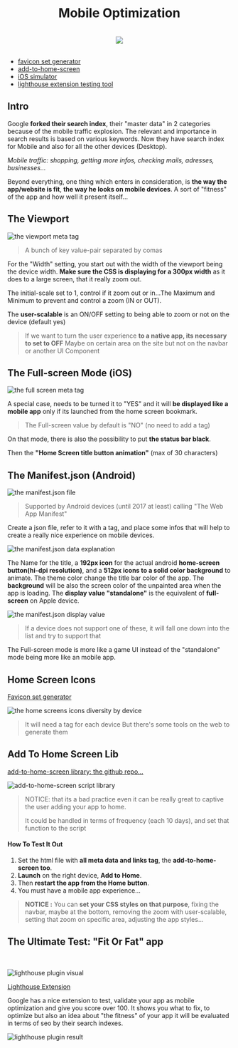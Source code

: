 <div align="center">
  <h1>Mobile Optimization</h1>

  <br />

  <img src="../assets/img/mobile-optimisation-presentation.jpg"/>
</div>

  <br />

- [favicon set generator](https://realfavicongenerator.net/)
- [add-to-home-screen](https://github.com/cubiq/add-to-homescreen)
- [iOS simulator](https://appetize.io/)
- [lighthouse extension testing tool](https://chrome.google.com/webstore/detail/lighthouse/blipmdconlkpinefehnmjammfjpmpbjk?hl=fr)

## Intro

Google **forked their search index**, their "master data" in 2 categories because of the mobile traffic explosion.
The relevant and importance in search results is based on various keywords.
Now they have search index for Mobile and also for all the other devices (Desktop).

*Mobile traffic: shopping, getting more infos, checking mails, adresses, businesses...*

Beyond everything, one thing which enters in consideration, is **the way the app/website is fit**, **the way he looks on mobile devices**. A sort of "fitness" of the app and how well it present itself...

## The Viewport

 ![the viewport meta tag](../assets/img/viewport-meta-tags.jpg)

> A bunch of key value-pair separated by comas

For the "Width" setting, you start out with the width of the viewport being the device width.
**Make sure the CSS is displaying for a 300px width** as it does to a large screen, that it really zoom out.

The initial-scale set to 1, control if it zoom out or in...The Maximum and Minimum to prevent and control a zoom (IN or OUT).

The **user-scalable** is an ON/OFF setting to being able to zoom or not on the device (default yes)

> If we want to turn the user experience **to a native app, its necessary to set to OFF**
> Maybe on certain area on the site but not on the navbar or another UI Component

## The Full-screen Mode (iOS)

 ![the full screen meta tag](../assets/img/full-screen-mode.jpg)

 A special case, needs to be turned it to "YES" and it will **be displayed like a mobile app** only if its launched from the home screen bookmark.

 > The Full-screen value by default is "NO" (no need to add a tag)

 On that mode, there is also the possibility to put **the status bar black**.

 Then the **"Home Screen title button animation"** (max of 30 characters)

## The Manifest.json (Android)

![the manifest.json file](../assets/img/manifest-json-file.jpg)

> Supported by Android devices (until 2017 at least)
> calling "The Web App Manifest"

Create a json file, refer to it with a tag, and place some infos that will help to create a really nice experience on mobile devices.

![the manifest.json data explanation](../assets/img/manifest-json-data.jpg)

The Name for the title, a **192px icon** for the actual android **home-screen button(hi-dpi resolution)**, and a **512px icons to a solid color background** to animate.
The theme color change the title bar color of the app.
The **background** will be also the screen color of the unpainted area when the app is loading.
The **display value "standalone"** is the equivalent of **full-screen** on Apple device.

![the manifest.json display value](../assets/img/manifest-json-display-value.jpg)

> If a device does not support one of these, it will fall one down into the 
> list and try to support that

The Full-screen mode is more like a game UI instead of the "standalone" mode being more like an mobile app.

## Home Screen Icons

[Favicon set generator](https://realfavicongenerator.net/)

![the home screens icons diversity by device](../assets/img/home-screen-icons-by-devices.jpg)

> It will need a tag for each device
> But there's some tools on the web to generate them

## Add To Home Screen Lib

[add-to-home-screen library: the github repo...](https://github.com/cubiq/add-to-homescreen)

![add-to-home-screen script library](../assets/img/add-to-home-screen-script.jpg)

> NOTICE: that its a bad practice even it can be really great to captive the user adding your app to home.
> 
> It could be handled in terms of frequency (each 10 days), and set that function to the script

#### How To Test It Out

1. Set the html file with **all meta data and links tag**, the **add-to-home-screen too**.
2. **Launch** on the right device, **Add to Home**.
3. Then **restart the app from the Home button**.
4. You must have a mobile app experience...

> **NOTICE :**
> You can **set your CSS styles on that purpose**, fixing the navbar, maybe at the bottom, removing the zoom with user-scalable, setting that zoom on specific area, adjusting the app styles...

## The Ultimate Test: "Fit Or Fat" app

<br/>

![lighthouse plugin visual](../assets/img/lighthouse-plugin-visual.jpg)

[Lighthouse Extension](https://chrome.google.com/webstore/detail/lighthouse/blipmdconlkpinefehnmjammfjpmpbjk?hl=fr)

Google has a nice extension to test, validate your app as mobile optimization and give you score over 100. It shows you what to fix, to optimize but also an idea about "the fitness" of your app it will be evaluated in terms of seo by their search indexes.

![lighthouse plugin result](../assets/img/lighthouse-plugin-result.jpg)